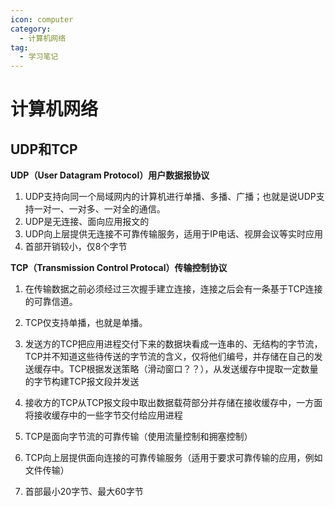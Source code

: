 ```yaml
---
icon: computer
category:
  - 计算机网络
tag:
  - 学习笔记
---
```


# 计算机网络

## UDP和TCP 

**UDP（User Datagram Protocol）用户数据报协议**

1. UDP支持向同一个局域网内的计算机进行单播、多播、广播；也就是说UDP支持一对一、一对多、一对全的通信。
2. UDP是无连接、面向应用报文的
3. UDP向上层提供无连接不可靠传输服务，适用于IP电话、视屏会议等实时应用
4. 首部开销较小，仅8个字节

**TCP（Transmission Control Protocal）传输控制协议**

1. 在传输数据之前必须经过三次握手建立连接，连接之后会有一条基于TCP连接的可靠信道。

2. TCP仅支持单播，也就是单播。
3. 发送方的TCP把应用进程交付下来的数据块看成一连串的、无结构的字节流，TCP并不知道这些待传送的字节流的含义，仅将他们编号，并存储在自己的发送缓存中。TCP根据发送策略（滑动窗口？？），从发送缓存中提取一定数量的字节构建TCP报文段并发送
4. 接收方的TCP从TCP报文段中取出数据载荷部分并存储在接收缓存中，一方面将接收缓存中的一些字节交付给应用进程
5. TCP是面向字节流的可靠传输（使用流量控制和拥塞控制）
6. TCP向上层提供面向连接的可靠传输服务（适用于要求可靠传输的应用，例如文件传输）
7. 首部最小20字节、最大60字节